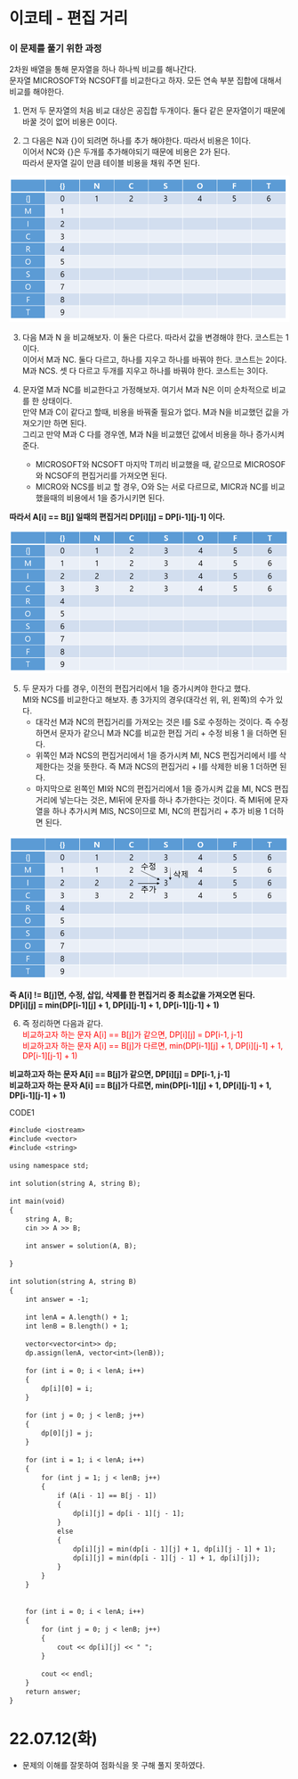 #  이코테 - 편집 거리

### 이 문제를 풀기 위한 과정
2차원 배열을 통해 문자열을 하나 하나씩 비교를 해나간다.  
문자열 MICROSOFT와 NCSOFT를 비교한다고 하자. 모든 연속 부분 집합에 대해서 비교를 해야한다.  

1. 먼저 두 문자열의 처음 비교 대상은 공집합 두개이다. 둘다 같은 문자열이기 때문에 바꿀 것이 없어 비용은 0이다.  

2. 그 다음은 N과 {}이 되려면 하나를 추가 해야한다. 따라서 비용은 1이다.  
이어서 NC와 {}은 두개를 추가해야되기 때문에 비용은 2가 된다.  
따라서 문자열 길이 만큼 테이블 비용을 채워 주면 된다.  

![](https://github.com/gkgkfndudals/TIL/blob/master/Algorithm/img/img_20220713_EditDistance1.PNG)

3. 다음 M과 N 을 비교해보자. 이 둘은 다르다. 따라서 값을 변경해야 한다. 코스트는 1이다.    
이어서 M과 NC. 둘다 다르고, 하나를 지우고 하나를 바꿔야 한다. 코스트는 2이다.  
M과 NCS. 셋 다 다르고 두개를 지우고 하나를 바꿔야 한다. 코스트는 3이다.

4. 문자열 M과 NC를 비교한다고 가정해보자. 여기서 M과 N은 이미 순차적으로 비교를 한 상태이다.  
만약 M과 C이 같다고 할때, 비용을 바꿔줄 필요가 없다. M과 N을 비교했던 값을 가져오기만 하면 된다.  
그리고 만약 M과 C 다를 경우엔, M과 N을 비교했던 값에서 비용을 하나 증가시켜 준다.  
    + MICROSOFT와 NCSOFT 마지막 T끼리 비교했을 때, 같으므로 MICROSOF와 NCSOF의 편집거리를 가져오면 된다.  
    + MICRO와 NCS를 비교 할 경우, O와 S는 서로 다르므로, MICR과 NC를 비교했을때의 비용에서 1을 증가시키면 된다.  

**따라서 A[i] == B[j] 일때의 편집거리 DP[i][j] = DP[i-1][j-1] 이다.**  

![](https://github.com/gkgkfndudals/TIL/blob/master/Algorithm/img/img_20220713_EditDistance2.PNG)

5. 두 문자가 다를 경우, 이전의 편집거리에서 1을 증가시켜야 한다고 했다.  
MI와 NCS를 비교한다고 해보자. 총 3가지의 경우(대각선 위, 위, 왼쪽)의 수가 있다.  
    + 대각선 M과 NC의 편집거리를 가져오는 것은 I를 S로 수정하는 것이다. 즉 수정하면서 문자가 같으니 M과 NC를 비교한 편집 거리 + 수정 비용 1 을 더하면 된다.  
    + 위쪽인 M과 NCS의 편집거리에서 1을 증가시켜 MI, NCS 편집거리에서 I를 삭제한다는 것을 뜻한다. 즉 M과 NCS의 편집거리 + I를 삭제한 비용 1 더하면 된다.  
    + 마지막으로 왼쪽인 MI와 NC의 편집거리에서 1을 증가시켜 값을 MI, NCS 편집거리에 넣는다는 것은, MI뒤에 문자를 하나 추가한다는 것이다. 즉 MI뒤에 문자열을 하나 추가시켜 MIS, NCS이므로 MI, NC의 편집거리 + 추가 비용 1 더하면 된다.  

![](https://github.com/gkgkfndudals/TIL/blob/master/Algorithm/img/img_20220713_EditDistance3.PNG)

**즉 A[i] != B[j]면, 수정, 삽입, 삭제를 한 편집거리 중 최소값을 가져오면 된다.**    
**DP[i][j] = min(DP[i-1][j] + 1, DP[i][j-1] + 1, DP[i-1][j-1] + 1)**

6. 즉 정리하면 다음과 같다.  
<span style="color:red">비교하고자 하는 문자 A[i] == B[j]가 같으면, DP[i][j] = DP[i-1, j-1]</span>  
<span style="color:red">비교하고자 하는 문자 A[i] == B[j]가 다르면, min(DP[i-1][j] + 1, DP[i][j-1] + 1, DP[i-1][j-1] + 1)</span>  

**비교하고자 하는 문자 A[i] == B[j]가 같으면, DP[i][j] = DP[i-1, j-1]**  
**비교하고자 하는 문자 A[i] == B[j]가 다르면, min(DP[i-1][j] + 1, DP[i][j-1] + 1, DP[i-1][j-1] + 1)**

CODE1

    #include <iostream>
    #include <vector>
    #include <string>

    using namespace std;

    int solution(string A, string B);

    int main(void)
    {
        string A, B;
        cin >> A >> B;

        int answer = solution(A, B);

    }

    int solution(string A, string B)
    {
        int answer = -1;

        int lenA = A.length() + 1;
        int lenB = B.length() + 1;

        vector<vector<int>> dp;
        dp.assign(lenA, vector<int>(lenB));
        
        for (int i = 0; i < lenA; i++)
        {
            dp[i][0] = i;
        }

        for (int j = 0; j < lenB; j++)
        {
            dp[0][j] = j;
        }

        for (int i = 1; i < lenA; i++)
        {
            for (int j = 1; j < lenB; j++)
            {
                if (A[i - 1] == B[j - 1])
                {
                    dp[i][j] = dp[i - 1][j - 1];
                }
                else
                {
                    dp[i][j] = min(dp[i - 1][j] + 1, dp[i][j - 1] + 1);
                    dp[i][j] = min(dp[i - 1][j - 1] + 1, dp[i][j]);
                }
            }
        }


        for (int i = 0; i < lenA; i++)
        {
            for (int j = 0; j < lenB; j++)
            {
                cout << dp[i][j] << " ";
            }

            cout << endl;
        }
        return answer;
    }

# 22.07.12(화)
* 문제의 이해를 잘못하여 점화식을 못 구해 풀지 못하였다.